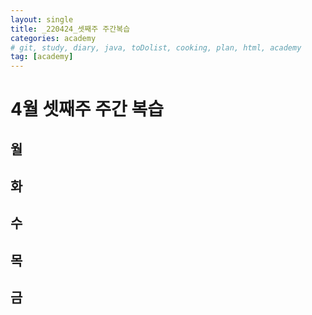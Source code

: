 ```yaml
---
layout: single
title: _220424_셋째주 주간복습
categories: academy
# git, study, diary, java, toDolist, cooking, plan, html, academy
tag: [academy] 
---
```


# 4월 셋째주 주간 복습

## 월


## 화


## 수



## 목



## 금
